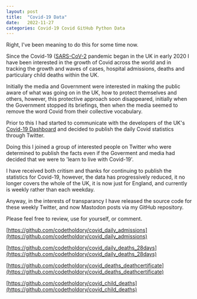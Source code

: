```yaml
---
layout: post
title:  "Covid-19 Data"
date:   2022-11-27 
categories: Covid-19 Covid GitHub Python Data
---
```

Right, I've been meaning to do this for some time now.

Since the Covid-19 ([SARS-CoV-2](https://en.wikipedia.org/wiki/SARS-CoV-2) pandemic began in the UK in early 2020 I have been interested in the growth of Covid across the world and in tracking the growth and waves of cases, hospital admissions, deaths and particulary child deaths within the UK.

Initially the media and Government were interested in making the public aware of what was going on in the UK, how to protect themselves and others, however, this protective approach soon disappeared, initially when the Government stopped its briefings, then when the media seemed to remove the word Covid from their collective vocabulary.

Prior to this I had started to communicate with the developers of the UK's [Covid-19 Dashboard](https://coronavirus.data.gov.uk/) and decided to publish the daily Covid statistics through Twitter.

Doing this I joined a group of interested people on Twitter who were determined to publish the facts even if the Goverment and media had decided that we were to 'learn to live with Covid-19'.

I have received both critism and thanks for continuing to publish the statistics for Covid-19, however, the data has progressively reduced, it no longer covers the whole of the UK, it is now just for England, and currently is weekly rather than each weekday.

Anyway, in the interests of transparancy I have released the source code for these weekly Twitter, and now Mastodon posts via my GitHub repository.

Please feel free to review, use for yourself, or comment.

[https://github.com/codetholdory/covid_daily_admissions](https://github.com/codetholdory/covid_daily_admissions)

[https://github.com/codetholdory/covid_daily_deaths_28days](https://github.com/codetholdory/covid_daily_deaths_28days)

[https://github.com/codetholdory/covid_deaths_deathcertificate](https://github.com/codetholdory/covid_deaths_deathcertificate)

[https://github.com/codetholdory/covid_child_deaths](https://github.com/codetholdory/covid_child_deaths)





